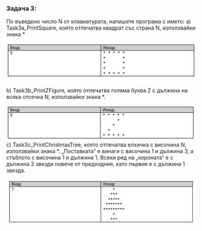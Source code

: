 ### Задача 3:
По въведено число N от клавиатурата, напишете програма с името:
   a) Task3a_PrintSquare, която отпечатва квадрат със страна N, използвайки знака * 
 

  ![](https://github.com/Aftohtont/Swift-Home-Work/blob/master/Java/Introduction_01/Introduction/03console_conditional_loops/task03/Loop1.png)  
  

  b) Task3b_PrintZFigure, която отпечатва голяма буква Z с дължина на всяка отсечка N, използвайки знака *.

  ![](https://github.com/Aftohtont/Swift-Home-Work/blob/master/Java/Introduction_01/Introduction/03console_conditional_loops/task03/Loop2.PNG) 
 c) Task3c_PrintChristmasTree, която отпечатва елхичка с височина N, използвайки знака *. „Поставката“ е винаги с височина 1 и дължина 3, а стъблото с височина 1 и дължина 1. Всеки ред на „короната“ е с дължина 2 звезди повече от предходния, като първия е с дължина 1 звезда.
  
  ![](https://github.com/Aftohtont/Swift-Home-Work/blob/master/Java/Introduction_01/Introduction/03console_conditional_loops/task03/Loop3.PNG) 
  
